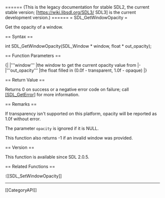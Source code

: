 ====== (This is the legacy documentation for stable SDL2, the current stable version; [https://wiki.libsdl.org/SDL3/ SDL3] is the current development version.) ======
= SDL_GetWindowOpacity =

Get the opacity of a window.

== Syntax ==

<syntaxhighlight lang='c'>
int SDL_GetWindowOpacity(SDL_Window * window, float * out_opacity);
</syntaxhighlight>

== Function Parameters ==

{|
|'''window'''
|the window to get the current opacity value from
|-
|'''out_opacity'''
|the float filled in (0.0f - transparent, 1.0f - opaque)
|}

== Return Value ==

Returns 0 on success or a negative error code on failure; call
[[SDL_GetError]]() for more information.

== Remarks ==

If transparency isn't supported on this platform, opacity will be reported
as 1.0f without error.

The parameter <code>opacity</code> is ignored if it is NULL.

This function also returns -1 if an invalid window was provided.

== Version ==

This function is available since SDL 2.0.5.

== Related Functions ==

:[[SDL_SetWindowOpacity]]

----
[[CategoryAPI]]


